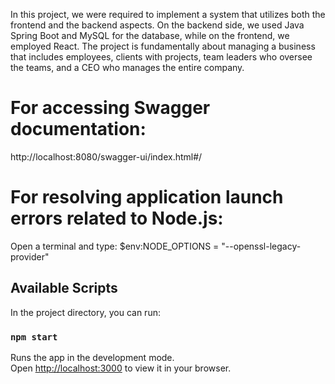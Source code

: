   In this project, we were required to implement a system that utilizes both the frontend and the backend aspects. On the backend side, we used Java Spring Boot and MySQL for the database, while on the frontend, we employed React. The project is fundamentally about managing a business that includes employees, clients with projects, team leaders who oversee the teams, and a CEO who manages the entire company.

# For accessing Swagger documentation:

http://localhost:8080/swagger-ui/index.html#/

# For resolving application launch errors related to Node.js:

Open a terminal and type: $env:NODE_OPTIONS = "--openssl-legacy-provider"

## Available Scripts

In the project directory, you can run:

### `npm start`

Runs the app in the development mode.\
Open [http://localhost:3000](http://localhost:3000) to view it in your browser.
